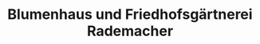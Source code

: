 ---
title: "Blumenhaus und Friedhofsgärtnerei Rademacher"
url: /berlin/blumenhaus-und-friedhofsgaertnerei-rademacher/
shop: Blumen
---